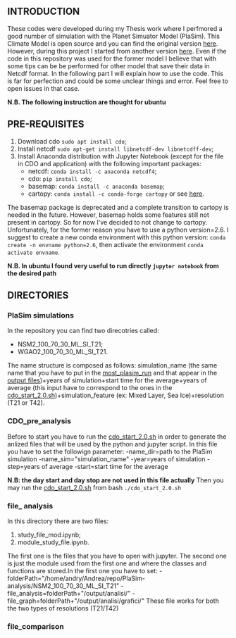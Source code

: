 ## INTRODUCTION ##
These codes were developed during my Thesis work where I perfmored a good number of simulation with the Planet Simuator Model (PlaSim). This Climate Model is open source and you can find the original version [here](https://github.com/HartmutBorth/PlaSim). However, during this project I started from another version [here](https://github.com/jhardenberg/plasim). Even if the code in this repository was used for the former model I believe that with some tips can be be performed for other model that save their data in Netcdf format. In the following part I will explain how to use the code. This is far for perfection and could be some unclear things and error. Feel free to open issues in that case.

**N.B. The following instruction are thought for ubuntu**

## PRE-REQUISITES ##
1. Download cdo `sudo apt install cdo`;
2. Install netcdf `sudo apt-get install libnetcdf-dev libnetcdff-dev`;
3. Install Anaconda distribution with Jupyter Notebook (except for the file in CDO and application) with the following important packages:
   - netcdf:
    `conda install -c anaconda netcdf4`;
    - cdo:
    `pip install cdo`;
    - basemap:
    `conda install -c anaconda basemap`;
    - cartopy:
    `conda install -c conda-forge cartopy` or see [here](https://anaconda.org/conda-forge/cartopy).
    
The basemap package is deprecated and a complete transition to cartopy is needed in the future. However, basemap holds some features still not present in cartopy. So for now I've decided to not change to cartopy. Unfortunately, for the former reason you have to use a python version=2.6. I suggest to create a new conda environment with this python version: `conda create -n envname python=2.6`, then activate the environment `conda activate envname`.

**N.B. In ubuntu I found very useful to run directly `jupyter notebook` from the desired path**

## DIRECTORIES ##
### PlaSim simulations ##
In the repository you can find two direcotries called:
- NSM2_100_70_30_ML_SI_T21;
- WGAO2_100_70_30_ML_SI_T21.

The name structure is composed as follows: simulation_name (the same name that you have to put in the [most_plasim_run](NSM2_100_70_30_ML_SI_T21/most_plasim_run) and that appear in the [output files](NSM2_100_70_30_ML_SI_T21/output/))+years of simulation+start time for the average+years of average (this input have to correspond to the ones in the [cdo_start_2.0.sh](CDO_pre_analysis/cdo_start_2.0.sh))+simulation_feature (ex: Mixed Layer, Sea Ice)+resolution (T21 or T42).

### CDO_pre_analysis ###
Before to start you have to run the [cdo_start_2.0.sh](CDO_pre_analysis/cdo_start_2.0.sh) in order to generate the anlized files that will be used by the python and jupyter script. In this file you have to set the followign parameter:
-name_dir=path to the PlaSim simulation
-name_sim="simulation_name"
-year=years of simulation
-step=years of average
-start=start time for the average

**N.B: the day start and day stop are not used in this file actually**
Then you may run the [cdo_start_2.0.sh](CDO_pre_analysis/cdo_start_2.0.sh) from bash `./cdo_start_2.0.sh`

###  file_ analysis ###
In this directory there are two files:
1. study_file_mod.ipynb;
2. module_study_file.ipynb.

The first one is the files that you have to open with jupyter. The second one is just the module used from the first one and where the classes and functions are stored.In the first one you have to set:
-folderPath="/home/andry/Andrea/repo/PlaSim-analysis/NSM2_100_70_30_ML_SI_T21"
-file_analysis=folderPath+"/output/analisi/"
-file_graph=folderPath+"/output/analisi/grafici/"
These file works for both the two types of resolutions (T21/T42)

### file_comparison ###
